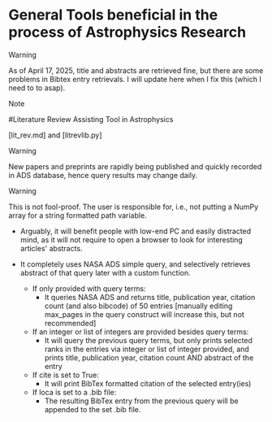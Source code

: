# General Tools beneficial in the process of Astrophysics Research

> [!WARNING]
> As of April 17, 2025, title and abstracts are retrieved fine, but there are some problems in Bibtex entry retrievals. I will update here when I fix this (which I need to to asap).


> [!NOTE]
> #Literature Review Assisting Tool in Astrophysics
> 
> [lit_rev.md] and [litrevlib.py]

> [!WARNING]
> New papers and preprints are rapidly being published and quickly recorded in ADS database, hence query results may change daily.

> [!WARNING]
> This is not fool-proof. The user is responsible for, i.e., not putting a NumPy array for a string formatted path variable.

  * Arguably, it will benefit people with low-end PC and easily distracted mind, as it will not require to open a browser to look for interesting articles' abstracts.
  * It completely uses NASA ADS simple query, and selectively retrieves abstract of that query later with a custom function.
 
     - If only provided with query terms:
         - It queries NASA ADS and returns title, publication year, citation count (and also bibcode) of 50 entries [manually editing max_pages in the query construct will increase this, but not recommended]
     - If an integer or list of integers are provided besides query terms:
         - It will query the previous query terms, but only prints selected ranks in the entries via integer or list of integer provided, and prints title, publication year, citation count AND abstract of the entry
     - If cite is set to True:
         - It will print BibTex formatted citation of the selected entry(ies)
     - If loca is set to a .bib file:
         - The resulting BibTex entry from the previous query will be appended to the set .bib file.
